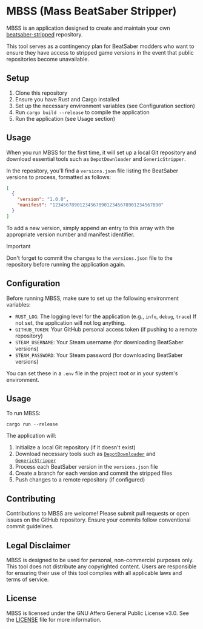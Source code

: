 # MBSS (Mass BeatSaber Stripper)

MBSS is an application designed to create and maintain your own [beatsaber-stripped](https://github.com/beat-forge/beatsaber-stripped) repository.

This tool serves as a contingency plan for BeatSaber modders who want to ensure they have access to stripped game versions in the event that public repositories become unavailable.

## Setup

1. Clone this repository
2. Ensure you have Rust and Cargo installed
3. Set up the necessary environment variables (see Configuration section)
4. Run `cargo build --release` to compile the application
5. Run the application (see Usage section)

## Usage

When you run MBSS for the first time, it will set up a local Git repository and download essential tools such as `DepotDownloader` and `GenericStripper`.

In the repository, you'll find a `versions.json` file listing the BeatSaber versions to process, formatted as follows:

```json
[
  {
    "version": "1.0.0",
    "manifest": "1234567890123456789012345678901234567890"
  }
]
```

To add a new version, simply append an entry to this array with the appropriate version number and manifest identifier.

> [!IMPORTANT]
> Don't forget to commit the changes to the `versions.json` file to the repository before running the application again.

## Configuration

Before running MBSS, make sure to set up the following environment variables:

- `RUST_LOG`: The logging level for the application (e.g., `info`, `debug`, `trace`) If not set, the application will not log anything.
- `GITHUB_TOKEN`: Your GitHub personal access token (if pushing to a remote repository)
- `STEAM_USERNAME`: Your Steam username (for downloading BeatSaber versions)
- `STEAM_PASSWORD`: Your Steam password (for downloading BeatSaber versions)

You can set these in a `.env` file in the project root or in your system's environment.

## Usage

To run MBSS:

```
cargo run --release
```

The application will:
1. Initialize a local Git repository (if it doesn't exist)
2. Download necessary tools such as [`DepotDownloader`](https://github.com/SteamRE/DepotDownloader) and [`GenericStripper`](https://github.com/beat-forge/GenericStripper)
3. Process each BeatSaber version in the `versions.json` file
4. Create a branch for each version and commit the stripped files
5. Push changes to a remote repository (if configured)

## Contributing

Contributions to MBSS are welcome! Please submit pull requests or open issues on the GitHub repository. Ensure your commits follow conventional commit guidelines.

## Legal Disclaimer

MBSS is designed to be used for personal, non-commercial purposes only. This tool does not distribute any copyrighted content. Users are responsible for ensuring their use of this tool complies with all applicable laws and terms of service.

## License

MBSS is licensed under the GNU Affero General Public License v3.0. See the [LICENSE](LICENSE) file for more information.